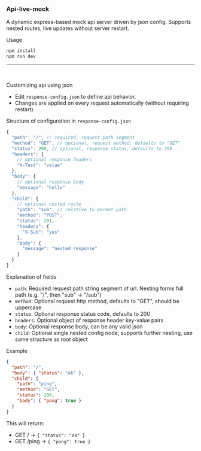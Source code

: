 ### Api-live-mock

A dynamic express-based mock api server driven by json config. Supports nested routes, live updates without server restart.

Usage

```bash
npm install
npm run dev
```

---

<br>

Customizing api using json

- Edit `response-config.json` to define api behavior.
- Changes are applied on every request automatically (without requiring restart).

Structure of configuration in `response-config.json`

```ts
{
  "path": "/", // required, request path segment
  "method": "GET", // optional, request method, defaults to "GET"
  "status": 200, // optional, response status, defaults to 200
  "headers": {
    // optional response headers
    "X-Test": "value"
  },
  "body": {
    // optional response body
    "message": "hello"
  },
  "child": {
    // optional nested route
    "path": "sub", // relative to parent path
    "method": "POST",
    "status": 201,
    "headers": {
      "X-Sub": "yes"
    },
    "body": {
      "message": "nested response"
    }
  }
}
```

Explanation of fields

- `path`: Required request path string segment of url. Nesting forms full path (e.g. "/", then "sub" → "/sub")
- `method`: Optional request http method, defaults to "GET", should be uppercase
- `status`: Optional response status code, defaults to 200
- `headers`: Optional object of response header key-value pairs
- `body`: Optional response body, can be any valid json
- `child`: Optional single nested config node; supports further nesting, use same structure as root object

Example

```json
{
  "path": "/",
  "body": { "status": "ok" },
  "child": {
    "path": "ping",
    "method": "GET",
    "status": 200,
    "body": { "pong": true }
  }
}
```

This will return:

- GET / → `{ "status": "ok" }`
- GET /ping → `{ "pong": true }`
